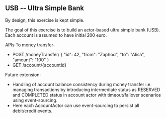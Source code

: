 USB -- Ultra Simple Bank
------------------------

By design, this exercise is kept simple.

The goal of this exercise is to build an actor-based ultra simple bank (USB). 
Each account is assumed to have initial 200 euro.

APIs
To money transfer-
- POST /moneyTransfer/
      {
        "id": 42,
        "from": "Zaphod",
        "to": "Alisa",
        "amount": "100"
      }
- GET /account/{accountId}

Future extension-
- Handling of account balance consistency during money transfer i.e. managing transactions by introducing intermediate status as RESERVED and COMPLETED status in account actor with timeout/failover scenarios using event-sourcing.
- Here each AccountActor can use event-sourcing to persist all debit/credit events.
